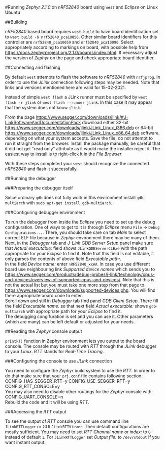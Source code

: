 #Running *Zephyr 2.1.0* on *nRF52840* board using `west` and *Eclipse* on Linux Ubuntu

##Building

*nRF52840* based board requires `west build` to have board identification set to `west build -b nrf52840_pca10056`. Other similar board identifiers for this controller are `nrf52840_pca10059` and `nrf52840_pca10090`. Select appropriately according to markings on board, with possible help from <https://docs.zephyrproject.org/2.1.0/boards/index.html>. If necessary adjust the version of *Zephyr* on the page and check appropriate board identifier.

##Connecting and flashing

By default `west` attempts to flash the software to *nRF52840*  with `nrfjprog`. In order to use the *JLink* connection following steps may be needed. Note that links and versions mentioned here are valid for 15-02-2021.

Instead of simple `west flash` a JLink runner must be specified by `west flash -r jlink` or `west flash --runner jlink`. In this case it may appear that the system does not know `jlink`.

From the page <https://www.segger.com/downloads/jlink/#J-LinkSoftwareAndDocumentationPack> download either 32-bit <https://www.segger.com/downloads/jlink/JLink_Linux_i386.deb> or 64-bit <https://www.segger.com/downloads/jlink/JLink_Linux_x86_64.deb> software, depending on what your system accepts. Save the file, do not attempt to run it straight from the browser. Install the package manually, be careful that it did not get "read only" attribute as it would make the installer reject it. The easiest way to install is to right-click it in the *File Browser*. 

With these steps completed your `west` should recognize the connected *nRF52840* and flash it successfully.

##Running the debugger

###Preparing the debugger itself

Since ordinary `gdb` does not fully work in this environment install `gdb-multiarch` with `sudo apt-get install gdb-multiarch`.

###Configuring debugger environment

To run the debugger from inside the *Eclipse* you need to set up the debug configuration. One of ways to get to it is through *Eclipse* menu `File` -> `Debug Configurations...`. There, you should take care on tab *Main* to select correct ELF file because in *Zephyr* environment there may be many of them.  
Next, in the *Debugger* tab and *J-Link GDB Server Setup* panel make sure that *Actual executable:* field shows `JLinkGDBServerCLExe` with the path appropriate for your *Eclipse* to find it. Note that this field is not editable, it only parses the contents of above field *Executable path:*.  
In the field *Device name:* enter `nRF52840_xxAA`. In case you use different board use neighbouring link *Supported device names* which sends you to <https://www.segger.com/products/debug-probes/j-link/technology/cpus-and-devices/overview-of-supported-cpus-and-devices/>. Note that this is not the actual list but you must take one more step from that page to <https://www.segger.com/downloads/supported-devices.php>. You will find there appropriate board code to enter.  
Scroll down and still in *Debugger* tab find panel *GDB Client Setup*. There fill the field *Executable name:* so that next field *Actual executable:* shows `gdb-multiarch` with appropriate path for your *Eclipse* to find it.  
The debugging congifuration is set and you can use it. Other parameters (which are many) can be left default or adjusted for your needs.

##Reading the *Zephyr* console output

`printk()` function in Zephyr environment lets you output to the board console. The console may be routed with *RTT* through the *JLink* debugger to your *Linux*. *RTT* stands for *Real-Time Tracing*.  

###Configuring the console to use *JLink* connection

You need to configure the *Zephyr* build system to use the *RTT*. In order to do that make sure that your `prj.conf` file contains following section:
    CONFIG_HAS_SEGGER_RTT=y
    CONFIG_USE_SEGGER_RTT=y
    CONFIG_RTT_CONSOLE=y  
You may also need to disable other routings for the *Zephyr* console with:
    CONFIG_UART_CONSOLE=n  
Rebuild the code and it will be using *RTT*.

###Accessing the *RTT* output

To see the output of *RTT* console you can use command line `JLinkRTTLogger` or GUI `JLinkRTTViewer`. Their default configurations are mostly sufficient. You may need to set *RTT Channel name or index:* to `0` instead of default `1`. For `JLinkRTTLogger` set *Output file:* to `/dev/stdout` if you want instant output.
